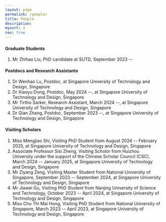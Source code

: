```yaml
---
layout: page
permalink: /people/
title: People
description: 
mysort: a
nav: true
---
```



<h4>Graduate Students</h4>

1. Mr Zhihao Liu, PhD candidate at SUTD, September 2023 --


<h4>Postdocs and Research Assistants</h4>

1. Dr Wenhao Lu, Postdoc, at Singapore University of Technology and Design, Singapore
2. Dr Xiaoyu Dong, Postdoc, May 2024 --, at Singapore University of Technology and Design, Singapore
3. Mr Tirtho Sarker, Research Assistant, March 2024 --, at Singapore University of Technology and Design, Singapore
4. Dr Qian Zhang, Postdoc, September 2023 --, at Singapore University of Technology and Design, Singapore



<h4>Visiting Scholars</h4>

1. Miss Mengjiao Shi, Visiting PhD Student from August 2024 -- February 2025, at Singapore University of Technology and Design, Singapore
2. Associate Professor Sisi Zheng, Visiting Scholor from Huizhou University under the support of the Chinese Scholar Council (CSC), March 2024 -- January 2025, at Singapore University of Technology and Design, Singapore
3. Mr Ziyang Zeng, Visiting Master Student from National University of Singapore, September 2023 -- September 2024, at Singapore University of Technology and Design, Singapore
4. Mr Jiawei Gu, Visiting PhD Student from Nanjing University of Science and Technology, October 2023 -- April 2024, at Singapore University of Technology and Design, Singapore
5. Miss Chu Thi Mai Hong, Visiting PhD Student from National University of Singapore, March 2023 -- April 2023, at Singapore University of Technology and Design, Singapore
   



